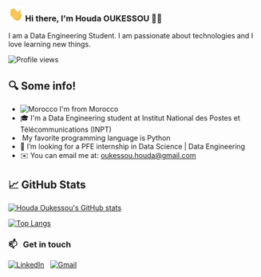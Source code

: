 ### <img src="https://raw.githubusercontent.com/ABSphreak/ABSphreak/master/gifs/Hi.gif" width="30px"> Hi there, I'm Houda OUKESSOU 👨‍💻

I am a Data Engineering Student. I am passionate about technologies and I love learning new things.

![Profile views](https://gpvc.arturio.dev/H-Okss) 

<!--
## :hammer: Things I work with


![](https://img.shields.io/badge/Python-3776AB?style=flat-square&logo=python&logoColor=FFFFFF)
![MySQL](https://img.shields.io/badge/MySQL-00000F?style=for-the-badge&logo=mysql&logoColor=white) 
![NumPy](https://img.shields.io/badge/numpy%20-%23013243.svg?&style=flat&logo=numpy&logoColor=white)&nbsp;
![Pandas](https://img.shields.io/badge/pandas%20-%23150458.svg?&style=flat&logo=pandas&logoColor=white)&nbsp;
-->

## :mag: Some info!
- <img width="16" src="https://cdn-icons-png.flaticon.com/512/2151/2151353.png" alt="Morocco" /> I'm from Morocco
- 🎓 I'm a Data Engineering student at Institut National des Postes et Télécommunications (INPT)
- <img width="16" src="https://cdn3.iconfinder.com/data/icons/logos-and-brands-adobe/512/267_Python-512.png" alt="" /> My favorite programming language is Python
- 👯 I’m looking for a PFE internship in Data Science | Data Engineering
- ✉️ You can email me at: oukessou.houda@gmail.com
<!--- 
- 🔭 I’m currently working on ...
- 🤔 I’m looking for help with ...
- 💬 Ask me about ... -->

## :chart_with_upwards_trend: GitHub Stats

[![Houda Oukessou's GitHub stats](https://github-readme-stats.vercel.app/api?username=H-Okss&show_icons=true&theme=github_dark&hide_border=true)](https://github.com/anuraghazra/github-readme-stats)

[![Top Langs](https://github-readme-stats.vercel.app/api/top-langs/?username=H-Okss&layout=compact&theme=github_dark&hide_border=true)](https://github.com/H-Okss/github-readme-stats)




### 📫 &nbsp; Get in touch


<a href="https://www.linkedin.com/in/houda-oukessou/"><img alt="LinkedIn" src="https://img.shields.io/badge/linkedin%20-%230077B5.svg?&style=flat&logo=linkedin&logoColor=white"/></a> &nbsp;
<a href="mailto:oukessou.houda@gmail.com"><img alt="Gmail" src="https://img.shields.io/badge/Gmail-D14836?style=flat&logo=gmail&logoColor=white" /></a> &nbsp;


